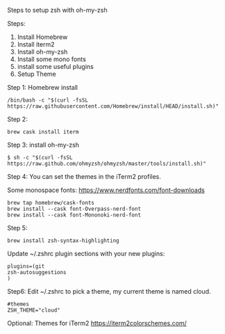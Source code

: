 Steps to setup zsh with oh-my-zsh

Steps:

1. Install Homebrew
2. Install iterm2
3. Install oh-my-zsh
4. Install some mono fonts
5. install some useful plugins
6. Setup Theme


Step 1: Homebrew install 
```shell
/bin/bash -c "$(curl -fsSL https://raw.githubusercontent.com/Homebrew/install/HEAD/install.sh)"
```

Step 2:
``` shell
brew cask install iterm
```

Step 3:
install oh-my-zsh
```
$ sh -c "$(curl -fsSL https://raw.github.com/ohmyzsh/ohmyzsh/master/tools/install.sh)"
```

Step 4:
You can set the themes in the iTerm2 profiles.

Some monospace fonts:
https://www.nerdfonts.com/font-downloads

```
brew tap homebrew/cask-fonts
brew install --cask font-Overpass-nerd-font
brew install --cask font-Mononoki-nerd-font

```


Step 5:
```
brew install zsh-syntax-highlighting
```

Update ~/.zshrc plugin sections with your new plugins:
```
plugins=(git
zsh-autosuggestions
)
```

Step6:
Edit ~/.zshrc to pick a theme, my current theme is named cloud.
```
#themes
ZSH_THEME="cloud"
```


Optional:
Themes for iTerm2
https://iterm2colorschemes.com/
